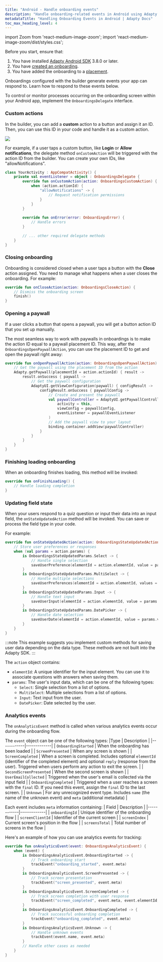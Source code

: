 ```yaml
---
title: "Android - Handle onboarding events"
description: "Handle onboarding-related events in Android using Adapty."
metadataTitle: "Handling Onboarding Events in Android | Adapty Docs"
toc_max_heading_level: 4
---
```

import Zoom from 'react-medium-image-zoom';
import 'react-medium-image-zoom/dist/styles.css';

Before you start, ensure that:

1. You have installed [Adapty Android SDK](installation-of-adapty-sdks.md) 3.8.0 or later.
2. You have [created an onboarding](create-onboarding.md).
3. You have added the onboarding to a [placement](placements.md).

Onboardings configured with the builder generate events your app can respond to. Learn how to respond to these events below.

To control or monitor processes occurring on the onboarding screen within your Android app, implement the `OnboardingsDelegate` interface.

### Custom actions

In the builder, you can add a **custom** action to a button and assign it an ID. Then, you can use this ID in your code and handle it as a custom action. 

<Zoom>
  <img src={require('./img/ios-events-1.webp').default}
  style={{
    border: '1px solid #727272', /* border width and color */
    width: '700px', /* image width */
    display: 'block', /* for alignment */
    margin: '0 auto' /* center alignment */
  }}
/>
</Zoom>

For example, if a user taps a custom button, like **Login** or **Allow notifications**, the delegate method `onCustomAction` will be triggered with the action ID from the builder. You can create your own IDs, like "allowNotifications".

```kotlin showLineNumbers
class YourActivity : AppCompatActivity() {
    private val eventListener = object : OnboardingsDelegate {
        override fun onCustomAction(action: OnboardingsCustomAction) {
            when (action.actionId) {
                "allowNotifications" -> {
                    // Request notification permissions
                }
            }
        }
        
        override fun onError(error: OnboardingsError) {
            // Handle errors
        }
        
        // ... other required delegate methods
    }
}
```

### Closing onboarding

Onboarding is considered closed when a user taps a button with the **Close** action assigned. You need to manage what happens when a user closes the onboarding. For example:

```kotlin
override fun onCloseAction(action: OnboardingsCloseAction) {
    // Dismiss the onboarding screen
    finish()
}
```

### Opening a paywall

If a user clicks a button that opens a paywall, you will get a button action ID that you set up manually. 

The most seamless way to work with paywalls in onboardings is to make the action ID equal to a paywall placement ID. This way, after the `OnboardingsOpenPaywallAction`, you can use the placement ID to get and open the paywall right away:

```kotlin
override fun onOpenPaywallAction(action: OnboardingsOpenPaywallAction) {
    // Get the paywall using the placement ID from the action
    Adapty.getPaywall(placementId = action.actionId) { result ->
        result.onSuccess { paywall ->
            // Get the paywall configuration
            AdaptyUI.getViewConfiguration(paywall) { configResult ->
                configResult.onSuccess { paywallConfig ->
                    // Create and present the paywall
                    val paywallController = AdaptyUI.getPaywallController(
                        activity = this,
                        viewConfig = paywallConfig,
                        eventListener = paywallEventListener
                    )
                    // Add the paywall view to your layout
                    binding.container.addView(paywallController)
                }
            }
        }
    }
}
```

### Finishing loading onboarding

When an onboarding finishes loading, this method will be invoked:

```kotlin
override fun onFinishLoading() {
    // Handle loading completion
}
```

### Updating field state

When your users respond to a quiz question or input their data into an input field, the `onStateUpdatedAction` method will be invoked. You can save or process the field type in your code.

For example:

```kotlin
override fun onStateUpdatedAction(action: OnboardingsStateUpdatedAction) {
    // Store user preferences or responses
    when (val params = action.params) {
        is OnboardingsStateUpdatedParams.Select -> {
            // Handle single selection
            saveUserPreference(elementId = action.elementId, value = params.value)
        }
        is OnboardingsStateUpdatedParams.MultiSelect -> {
            // Handle multiple selections
            saveUserPreferences(elementId = action.elementId, values = params.values)
        }
        is OnboardingsStateUpdatedParams.Input -> {
            // Handle text input
            saveUserInput(elementId = action.elementId, value = params.value)
        }
        is OnboardingsStateUpdatedParams.DatePicker -> {
            // Handle date selection
            saveUserDate(elementId = action.elementId, value = params.value)
        }
    }
}
```

:::note
This example suggests you implement custom methods for saving user data depending on the data type. These methods are not built into the Adapty SDK.
:::

The `action` object contains:
- `elementId`: A unique identifier for the input element. You can use it to associate questions with answers when saving them.
- `params`: The user's input data, which can be one of the following types:
    - `Select`: Single selection from a list of options.
    - `MultiSelect`: Multiple selections from a list of options.
    - `Input`: Text input from the user.
    - `DatePicker`: Date selected by the user.

### Analytics events

The `onAnalyticsEvent` method is called when various analytics events occur during the onboarding flow.

The `event` object can be one of the following types:
|Type | Description |
|------------|-------------|
| `OnboardingStarted` | When the onboarding has been loaded |
| `ScreenPresented` | When any screen is shown |
| `ScreenCompleted` | When a screen is completed. Includes optional `elementId` (identifier of the completed element) and optional `reply` (response from the user). Triggered when users perform any action to exit the screen. |
| `SecondScreenPresented` | When the second screen is shown |
| `UserEmailCollected` | Triggered when the user's email is collected via the input field |
| `OnboardingCompleted` | Triggered when a user reaches a screen with the `final` ID. If you need this event, assign the `final` ID to the last screen. |
| `Unknown` | For any unrecognized event type. Includes `name` (the name of the unknown event) and `meta` (additional metadata) |

Each event includes `meta` information containing:
| Field | Description |
|------------|-------------|
| `onboardingId` | Unique identifier of the onboarding flow |
| `screenClientId` | Identifier of the current screen |
| `screenIndex` | Current screen's position in the flow |
| `screensTotal` | Total number of screens in the flow |

Here's an example of how you can use analytics events for tracking:

```kotlin
override fun onAnalyticsEvent(event: OnboardingsAnalyticsEvent) {
    when (event) {
        is OnboardingsAnalyticsEvent.OnboardingStarted -> {
            // Track onboarding start
            trackEvent("onboarding_started", event.meta)
        }
        is OnboardingsAnalyticsEvent.ScreenPresented -> {
            // Track screen presentation
            trackEvent("screen_presented", event.meta)
        }
        is OnboardingsAnalyticsEvent.ScreenCompleted -> {
            // Track screen completion with user response
            trackEvent("screen_completed", event.meta, event.elementId, event.reply)
        }
        is OnboardingsAnalyticsEvent.OnboardingCompleted -> {
            // Track successful onboarding completion
            trackEvent("onboarding_completed", event.meta)
        }
        is OnboardingsAnalyticsEvent.Unknown -> {
            // Handle unknown events
            trackEvent(event.name, event.meta)
        }
        // Handle other cases as needed
    }
}
``` 